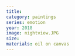 ```yaml
---
title: 
category: paintings
series: emotion
year: 2018
image: nightview.JPG
size: 
materials: oil on canvas
---
```

